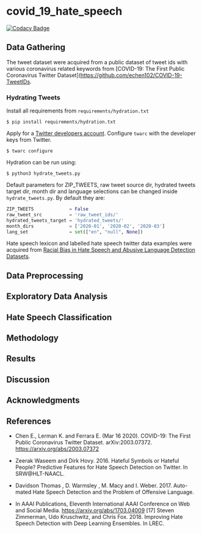 # covid_19_hate_speech

[![Codacy Badge](https://api.codacy.com/project/badge/Grade/77782d14ee04460e83c9e5b8f5708ffc)](https://www.codacy.com/manual/samhunsadamant/covid_19_hate_speech?utm_source=github.com&utm_medium=referral&utm_content=SamSamhuns/covid_19_hate_speech&utm_campaign=Badge_Grade)

## Data Gathering

The tweet dataset were acquired from a public dataset of tweet ids with various coronavirus related keywords from [COVID-19: The First Public Coronavirus Twitter Dataset]\(<https://github.com/echen102/COVID-19-TweetIDs>.

### Hydrating Tweets

Install all requirements from `requirements/hydration.txt`

`$ pip install requirements/hydration.txt`

Apply for a [Twitter developers account](https://developer.twitter.com/en/apply-for-access). Configure `twarc` with the developer keys from Twitter.

`$ twarc configure`

Hydration can be run using:

`$ python3 hydrate_tweets.py`

Default parameters for ZIP_TWEETS, raw tweet source dir, hydrated tweets target dir, month dir and language selections can be changed inside `hydrate_tweets.py`. By default they are:

```python
ZIP_TWEETS             = False
raw_tweet_src          = 'raw_tweet_ids/'
hydrated_tweets_target = 'hydrated_tweets/'
month_dirs             = ['2020-01', '2020-02', '2020-03']
lang_set               = set(["en", "null", None])
```

Hate speech lexicon and labelled hate speech twitter data examples were acquired from [Racial Bias in Hate Speech and Abusive Language Detection Datasets](https://github.com/t-davidson/hate-speech-and-offensive-language).

## Data Preprocessing

## Exploratory Data Analysis

## Hate Speech Classification

## Methodology

## Results

## Discussion

## Acknowledgments

## References

-   Chen E., Lerman K. and Ferrara E. (Mar 16 2020). COVID-19: The First Public Coronavirus Twitter Dataset. arXiv:2003.07372. <https://arxiv.org/abs/2003.07372>

-   Zeerak Waseem and Dirk Hovy. 2016. Hateful Symbols or Hateful
    People? Predictive Features for Hate Speech Detection on Twitter. In
    SRW@HLT-NAACL.

-   Davidson Thomas , D. Warmsley , M. Macy and I. Weber. 2017. Auto-
    mated Hate Speech Detection and the Problem of Offensive Language.

-   In AAAI Publications, Eleventh International AAAI Conference on Web
    and Social Media. <https://arxiv.org/abs/1703.04009>
    [17] Steven Zimmerman, Udo Kruschwitz, and Chris Fox. 2018. Improving
    Hate Speech Detection with Deep Learning Ensembles. In LREC.
